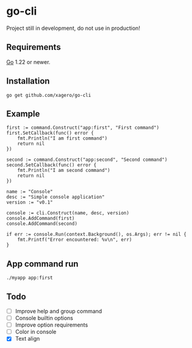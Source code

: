 # go-cli

Project still in development,  do not use in production!

## Requirements

[Go](http://golang.org) 1.22 or newer.

## Installation

```text
go get github.com/xagero/go-cli
```

## Example

```text
first := command.Construct("app:first", "First command")
first.SetCallback(func() error {
    fmt.Println("I am first command")
    return nil
})

second := command.Construct("app:second", "Second command")
second.SetCallback(func() error {
    fmt.Println("I am second command")
    return nil
})

name := "Console"
desc := "Simple console application"
version := "v0.1"

console := cli.Construct(name, desc, version)
console.AddCommand(first)
console.AddCommand(second)

if err := console.Run(context.Background(), os.Args); err != nil {
    fmt.Printf("Error encountered: %v\n", err)
}
```

## App command run

```text
./myapp app:first
```


## Todo
- [ ] Improve help and group command
- [ ] Console builtin options
- [ ] Improve option requirements
- [ ] Color in console
- [x] Text align